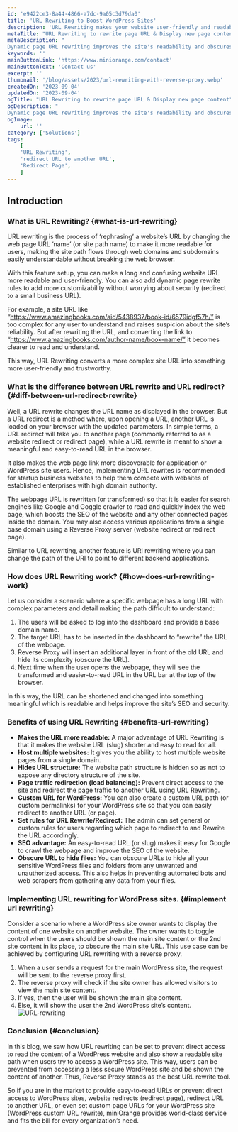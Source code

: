 ```yaml
---
id: 'e9422ce3-8a44-4866-a7dc-9a05c3d79da0'
title: 'URL Rewriting to Boost WordPress Sites'
description: 'URL Rewriting makes your website user-friendly and readable by changing your site’s path structure and rewriting its URL. If you have a complex WordPress site URL, it becomes difficult for users to understand where they are being redirected. Users clicking on your web site page link on Google SERPs and other web server pages will be taken to a page’s new path. You can enable URL Rewriting (redirect URL or web browser) by configuring a Reverse Proxy server which gives more sense to your URL (or slug for SEO).'
metaTitle: "URL Rewriting to rewrite page URL & Display new page content"
metaDescription: "
Dynamic page URL rewriting improves the site's readability and obscures URLs. It displays new content and rewrites page rules to redirect a URL to another URL."
keywords: ''
mainButtonLink: 'https://www.miniorange.com/contact'
mainButtonText: 'Contact us'
excerpt: ''
thumbnail: '/blog/assets/2023/url-rewriting-with-reverse-proxy.webp'
createdOn: '2023-09-04'
updatedOn: '2023-09-04'
ogTitle: "URL Rewriting to rewrite page URL & Display new page content"
ogDescription: "
Dynamic page URL rewriting improves the site's readability and obscures URLs. It displays new content and rewrites page rules to redirect a URL to another URL."
ogImage:
    url: ''
category: ['Solutions']
tags:
    [
    'URL Rewriting',
    'redirect URL to another URL',
    'Redirect Page',
    ]
---
```


## Introduction

### What is URL Rewriting? {#what-is-url-rewriting}
URL rewriting is the process of ‘rephrasing’ a website’s URL by changing the web page URL ‘name’ (or site path name) to make it more readable for users, making the site path flows through web domains and subdomains easily understandable without breaking the web browser.

With this feature setup, you can make a long and confusing website URL more readable and user-friendly. You can also add dynamic page rewrite rules to add more customizability without worrying about security (redirect to a small business URL).

For example, a site URL like “https://www.amazingbooks.com/aid/5438937/book-id/6579idgf57h/” is too complex for any user to understand and raises suspicion about the site’s reliability. But after rewriting the URL, and converting the link to “https://www.amazingbooks.com/author-name/book-name/” it becomes clearer to read and understand.

This way, URL Rewriting converts a more complex site URL into something more user-friendly and trustworthy.

### What is the difference between URL rewrite and URL redirect? {#diff-between-url-redirect-rewrite}
Well, a URL rewrite changes the URL name as displayed in the browser. But a URL redirect is a method where, upon opening a URL, another URL is loaded on your browser with the updated parameters. In simple terms, a URL redirect will take you to another page (commonly referred to as a website redirect or redirect page), while a URL rewrite is meant to show a meaningful and easy-to-read URL in the browser.

It also makes the web page link more discoverable for application or WordPress site users. Hence, implementing URL rewrites is recommended for startup business websites to help them compete with websites of established enterprises with high domain authority.

The webpage URL is rewritten (or transformed) so that it is easier for search engine’s like Google and Goggle crawler to read and quickly index the web page, which boosts the SEO of the website and any other connected pages inside the domain. You may also access various applications from a single base domain using a Reverse Proxy server (website redirect or redirect page).

Similar to URL rewriting, another feature is URI rewriting where you can change the path of the URI to point to different backend applications.

### How does URL Rewriting work? {#how-does-url-rewriting-work}
Let us consider a scenario where a specific webpage has a long URL with complex parameters and detail making the path difficult to understand:

1. The users will be asked to log into the dashboard and provide a base domain name.
2. The target URL has to be inserted in the dashboard to “rewrite” the URL of the webpage.
3. Reverse Proxy will insert an additional layer in front of the old URL and hide its complexity (obscure the URL).
4. Next time when the user opens the webpage, they will see the transformed and easier-to-read URL in the URL bar at the top of the browser.

In this way, the URL can be shortened and changed into something meaningful which is readable and helps improve the site’s SEO and security.

### Benefits of using URL Rewriting {#benefits-url-rewriting}
- **Makes the URL more readable:** A major advantage of URL Rewriting is that it makes the website URL (slug) shorter and easy to read for all.
- **Host multiple websites:** It gives you the ability to host multiple website pages from a single domain.
- **Hides URL structure:** The website path structure is hidden so as not to expose any directory structure of the site.
- **Page traffic redirection (load balancing):** Prevent direct access to the site and redirect the page traffic to another URL using URL Rewriting.
- **Custom URL for WordPress:** You can also create a custom URL path (or custom permalinks) for your WordPress site so that you can easily redirect to another URL (or page).
- **Set rules for URL Rewrite/Redirect:** The admin can set general or custom rules for users regarding which page to redirect to and Rewrite the URL accordingly.
- **SEO advantage:** An easy-to-read URL (or slug) makes it easy for Google to crawl the webpage and improve the SEO of the website.
- **Obscure URL to hide files:** You can obscure URLs to hide all your sensitive WordPress files and folders from any unwanted and unauthorized access. This also helps in preventing automated bots and web scrapers from gathering any data from your files.

### Implementing URL rewriting for WordPress sites. {#implement url rewriting}
Consider a scenario where a WordPress site owner wants to display the content of one website on another website. The owner wants to toggle control when the users should be shown the main site content or the 2nd site content in its place, to obscure the main site URL. This use case can be achieved by configuring URL rewriting with a reverse proxy.

1. When a user sends a request for the main WordPress site, the request will be sent to the reverse proxy first.
2. The reverse proxy will check if the site owner has allowed visitors to view the main site content.
3. If yes, then the user will be shown the main site content.
4. Else, it will show the user the 2nd WordPress site’s content.
![URL-rewriting](/blog/assets/2023/url-rewriting-for-dynamic-page-rules.gif)

### Conclusion {#conclusion}
In this blog, we saw how URL rewriting can be set to prevent direct access to read the content of a WordPress website and also show a readable site path when users try to access a WordPress site. This way, users can be prevented from accessing a less secure WordPress site and be shown the content of another. Thus, Reverse Proxy stands as the best URL rewrite tool.

So if you are in the market to provide easy-to-read URLs or prevent direct access to WordPress sites, website redirects (redirect page), redirect URL to another URL, or even set custom page URLs for your WordPress site (WordPress custom URL rewrite), miniOrange provides world-class service and fits the bill for every organization’s need.

